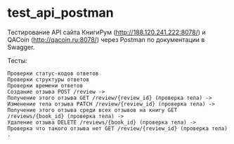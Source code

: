 # test_api_postman
Тестирование API сайта КнигиРум (http://188.120.241.222:8078/) и QACoin (http://qacoin.ru:8078/) через Postman по документации в Swagger.

 Тесты:

    Проверки статус-кодов ответов
    Проверки структуры ответов
    Проверки времени ответов
    Создание отзыва POST /review ->
    Получение этого отзыва GET /review/{review_id} (проверка тела) ->
    Изменение тела отзыва PATCH /review/{review_id} (проверка тела) ->
    Получение этого отзыва среди всех отзывов на книгу GET /reviews/{book_id} (проверка тела) ->
    Удаление отзыва DELETE /reviews/{book_id} (проверка тела) ->
    Проверка что такого отзыва нет GET /review/{review_id} (проверка тела) .

